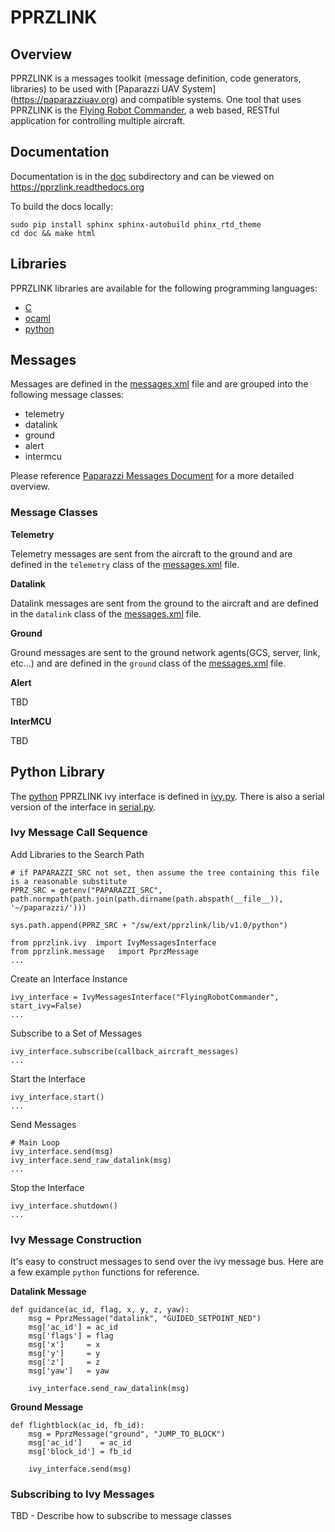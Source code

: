 # PPRZLINK

## Overview

PPRZLINK is a messages toolkit (message definition, code generators, libraries) to be used with [Paparazzi UAV System] (https://paparazziuav.org) and compatible systems. One tool that uses PPRZLINK is the [Flying Robot Commander](https://github.com/paparazzi/flyingrobotcommander), a web based, RESTful application for controlling multiple aircraft.

## Documentation

Documentation is in the [doc](doc) subdirectory and can be viewed on https://pprzlink.readthedocs.org

To build the docs locally:

    sudo pip install sphinx sphinx-autobuild phinx_rtd_theme
    cd doc && make html

## Libraries

PPRZLINK libraries are available for the following programming languages: 

- [C](lib/v1.0/C)
- [ocaml](lib/v1.0/ocaml)
- [python](lib/v1.0/python)

## Messages

Messages are defined in the [messages.xml](message_definitions/v1.0/messages.xml) file and are grouped into the following message classes:

- telemetry
- datalink
- ground
- alert
- intermcu

Please reference [Paparazzi Messages Document](http://docs.paparazziuav.org/latest/paparazzi_messages.html) for a more detailed overview. 

### Message Classes

**Telemetry**

Telemetry messages are sent from the aircraft to the ground and are defined in the `telemetry` class of the [messages.xml](message_definitions/v1.0/messages.xml) file.

**Datalink**

Datalink messages are sent from the ground to the aircraft and are defined in the `datalink` class of the [messages.xml](master/message_definitions/v1.0/messages.xml) file.

**Ground**

Ground messages are sent to the ground network agents(GCS, server, link, etc...) and are defined in the `ground` class of the [messages.xml](master/message_definitions/v1.0/messages.xml) file.

**Alert**

TBD

**InterMCU**

TBD

## Python Library

The [python](https://www.python.org/) PPRZLINK ivy interface is defined in [ivy.py](lib/v1.0/python/pprzlink/ivy.py). There is also a serial version of the interface in [serial.py](lib/v1.0/python/pprzlink/serial.py).

### Ivy Message Call Sequence

Add Libraries to the Search Path

    # if PAPARAZZI_SRC not set, then assume the tree containing this file is a reasonable substitute
    PPRZ_SRC = getenv("PAPARAZZI_SRC", path.normpath(path.join(path.dirname(path.abspath(__file__)), '~/paparazzi/')))

    sys.path.append(PPRZ_SRC + "/sw/ext/pprzlink/lib/v1.0/python")

    from pprzlink.ivy  import IvyMessagesInterface
    from pprzlink.message   import PprzMessage
    ...

Create an Interface Instance

    ivy_interface = IvyMessagesInterface("FlyingRobotCommander", start_ivy=False)
    ...

Subscribe to a Set of Messages

    ivy_interface.subscribe(callback_aircraft_messages)
    ...

Start the Interface

    ivy_interface.start()
    ...

Send Messages

    # Main Loop
    ivy_interface.send(msg)
    ivy_interface.send_raw_datalink(msg)
    ...

Stop the Interface

    ivy_interface.shutdown()
    ...

### Ivy Message Construction

It's easy to construct messages to send over the ivy message bus. Here are a few example `python` functions for reference.

**Datalink Message**

    def guidance(ac_id, flag, x, y, z, yaw):
        msg = PprzMessage("datalink", "GUIDED_SETPOINT_NED")
        msg['ac_id'] = ac_id
        msg['flags'] = flag
        msg['x']     = x
        msg['y']     = y
        msg['z']     = z
        msg['yaw']   = yaw

        ivy_interface.send_raw_datalink(msg)



**Ground Message**

    def flightblock(ac_id, fb_id):
        msg = PprzMessage("ground", "JUMP_TO_BLOCK")
        msg['ac_id']    = ac_id
        msg['block_id'] = fb_id

        ivy_interface.send(msg)

### Subscribing to Ivy Messages

TBD - Describe how to subscribe to message classes 


